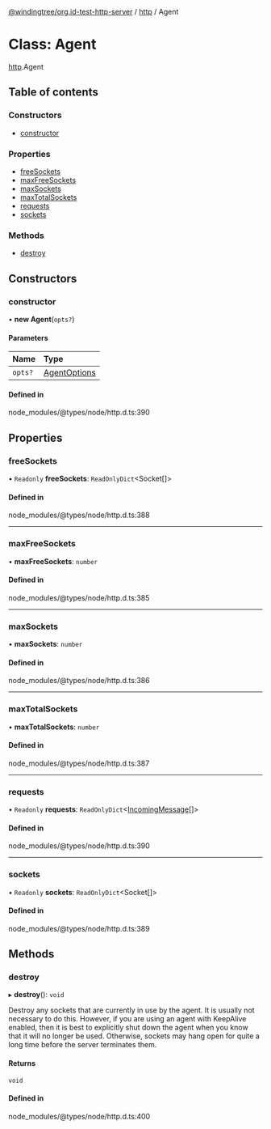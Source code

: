 [@windingtree/org.id-test-http-server](../README.md) / [http](../modules/http.md) / Agent

# Class: Agent

[http](../modules/http.md).Agent

## Table of contents

### Constructors

- [constructor](http.agent.md#constructor)

### Properties

- [freeSockets](http.agent.md#freesockets)
- [maxFreeSockets](http.agent.md#maxfreesockets)
- [maxSockets](http.agent.md#maxsockets)
- [maxTotalSockets](http.agent.md#maxtotalsockets)
- [requests](http.agent.md#requests)
- [sockets](http.agent.md#sockets)

### Methods

- [destroy](http.agent.md#destroy)

## Constructors

### constructor

• **new Agent**(`opts?`)

#### Parameters

| Name | Type |
| :------ | :------ |
| `opts?` | [AgentOptions](../interfaces/http.agentoptions.md) |

#### Defined in

node_modules/@types/node/http.d.ts:390

## Properties

### freeSockets

• `Readonly` **freeSockets**: `ReadOnlyDict`<Socket[]\>

#### Defined in

node_modules/@types/node/http.d.ts:388

___

### maxFreeSockets

• **maxFreeSockets**: `number`

#### Defined in

node_modules/@types/node/http.d.ts:385

___

### maxSockets

• **maxSockets**: `number`

#### Defined in

node_modules/@types/node/http.d.ts:386

___

### maxTotalSockets

• **maxTotalSockets**: `number`

#### Defined in

node_modules/@types/node/http.d.ts:387

___

### requests

• `Readonly` **requests**: `ReadOnlyDict`<[IncomingMessage](http.incomingmessage.md)[]\>

#### Defined in

node_modules/@types/node/http.d.ts:390

___

### sockets

• `Readonly` **sockets**: `ReadOnlyDict`<Socket[]\>

#### Defined in

node_modules/@types/node/http.d.ts:389

## Methods

### destroy

▸ **destroy**(): `void`

Destroy any sockets that are currently in use by the agent.
It is usually not necessary to do this. However, if you are using an agent with KeepAlive enabled,
then it is best to explicitly shut down the agent when you know that it will no longer be used. Otherwise,
sockets may hang open for quite a long time before the server terminates them.

#### Returns

`void`

#### Defined in

node_modules/@types/node/http.d.ts:400

